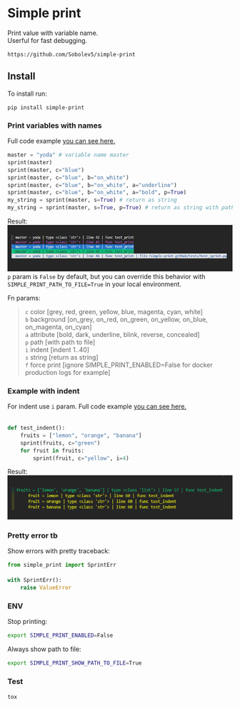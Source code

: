 # Simple print
Print value with variable name.  
Userful for fast debugging.

```no-highlight
https://github.com/Sobolev5/simple-print
```

## Install
To install run:
```no-highlight
pip install simple-print
```

### Print variables with names
Full code example [you can see here.](tests/test_sprint.py)
```python
master = "yoda" # variable name master
sprint(master) 
sprint(master, c="blue") 
sprint(master, c="blue", b="on_white") 
sprint(master, c="blue", b="on_white", a="underline") 
sprint(master, c="blue", b="on_white", a="bold", p=True) 
my_string = sprint(master, s=True) # return as string
my_string = sprint(master, s=True, p=True) # return as string with path to file 
```
Result:   
![](https://github.com/Sobolev5/simple-print/blob/master/screenshots/common.png)   
`p` param is `False` by default, but you can override this behavior with `SIMPLE_PRINT_PATH_TO_FILE=True` in your local environment.

Fn params:
> `c` color [grey, red, green, yellow, blue, magenta, cyan, white]  
> `b` background [on_grey, on_red, on_green, on_yellow, on_blue, on_magenta, on_cyan]  
> `a` attribute  [bold, dark, underline, blink, reverse, concealed]  
> `p` path [with path to file]  
> `i` indent [indent 1..40]  
> `s` string [return as string]  
> `f` force print [ignore SIMPLE_PRINT_ENABLED=False for docker production logs for example]  


### Example with indent
For indent use `i` param. Full code example [you can see here.](tests/test_sprint.py)
```python

def test_indent():
    fruits = ["lemon", "orange", "banana"]
    sprint(fruits, c="green")  
    for fruit in fruits:
        sprint(fruit, c="yellow", i=4)
```
Result:   
![](https://github.com/Sobolev5/simple-print/blob/master/screenshots/indent.png)


### Pretty error tb
Show errors with pretty traceback:  
```python
from simple_print import SprintErr

with SprintErr():
    raise ValueError
```


### ENV
Stop printing:  
```sh
export SIMPLE_PRINT_ENABLED=False
```
  
Always show path to file:  
```sh
export SIMPLE_PRINT_SHOW_PATH_TO_FILE=True
```

### Test 
```sh
tox
```
